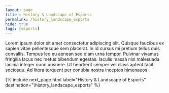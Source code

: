 ```yaml
--- 
layout: page
title : History & Landscape of Esports
permalink: /history_landscape_esports
hide: true
tags: [esports]
---
```


Lorem ipsum dolor sit amet consectetur adipiscing elit. Quisque faucibus ex sapien vitae pellentesque sem placerat. In id cursus mi pretium tellus duis convallis. Tempus leo eu aenean sed diam urna tempor. Pulvinar vivamus fringilla lacus nec metus bibendum egestas. Iaculis massa nisl malesuada lacinia integer nunc posuere. Ut hendrerit semper vel class aptent taciti sociosqu. Ad litora torquent per conubia nostra inceptos himenaeos.

{% include next_page.html label="History & Landscape of Esports" destination="\history_landscape_esports" %}
